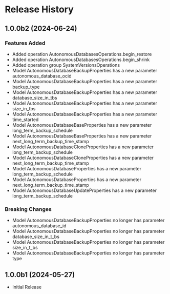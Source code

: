 # Release History

## 1.0.0b2 (2024-06-24)

### Features Added

  - Added operation AutonomousDatabasesOperations.begin_restore
  - Added operation AutonomousDatabasesOperations.begin_shrink
  - Added operation group SystemVersionsOperations
  - Model AutonomousDatabaseBackupProperties has a new parameter autonomous_database_ocid
  - Model AutonomousDatabaseBackupProperties has a new parameter backup_type
  - Model AutonomousDatabaseBackupProperties has a new parameter database_size_in_tbs
  - Model AutonomousDatabaseBackupProperties has a new parameter size_in_tbs
  - Model AutonomousDatabaseBackupProperties has a new parameter time_started
  - Model AutonomousDatabaseBaseProperties has a new parameter long_term_backup_schedule
  - Model AutonomousDatabaseBaseProperties has a new parameter next_long_term_backup_time_stamp
  - Model AutonomousDatabaseCloneProperties has a new parameter long_term_backup_schedule
  - Model AutonomousDatabaseCloneProperties has a new parameter next_long_term_backup_time_stamp
  - Model AutonomousDatabaseProperties has a new parameter long_term_backup_schedule
  - Model AutonomousDatabaseProperties has a new parameter next_long_term_backup_time_stamp
  - Model AutonomousDatabaseUpdateProperties has a new parameter long_term_backup_schedule

### Breaking Changes

  - Model AutonomousDatabaseBackupProperties no longer has parameter autonomous_database_id
  - Model AutonomousDatabaseBackupProperties no longer has parameter database_size_in_t_bs
  - Model AutonomousDatabaseBackupProperties no longer has parameter size_in_t_bs
  - Model AutonomousDatabaseBackupProperties no longer has parameter type

## 1.0.0b1 (2024-05-27)

* Initial Release
